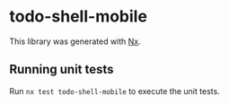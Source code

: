# todo-shell-mobile

This library was generated with [Nx](https://nx.dev).

## Running unit tests

Run `nx test todo-shell-mobile` to execute the unit tests.

